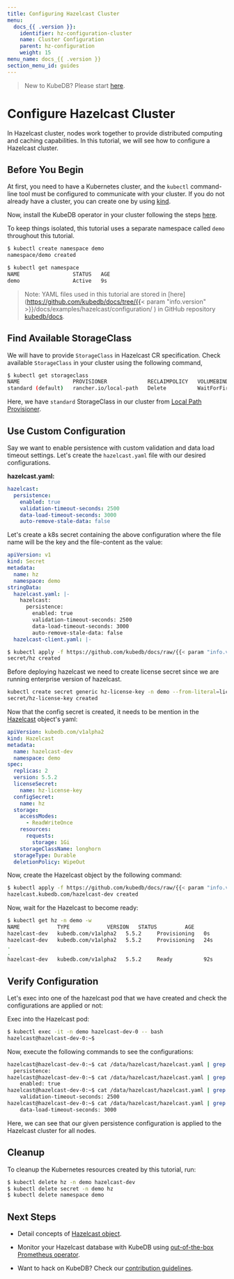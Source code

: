 ```yaml
---
title: Configuring Hazelcast Cluster
menu:
  docs_{{ .version }}:
    identifier: hz-configuration-cluster
    name: Cluster Configuration
    parent: hz-configuration
    weight: 15
menu_name: docs_{{ .version }}
section_menu_id: guides
---
```


> New to KubeDB? Please start [here](/docs/README.md).

# Configure Hazelcast Cluster

In Hazelcast cluster, nodes work together to provide distributed computing and caching capabilities. In this tutorial, we will see how to configure a Hazelcast cluster.

## Before You Begin

At first, you need to have a Kubernetes cluster, and the `kubectl` command-line tool must be configured to communicate with your cluster. If you do not already have a cluster, you can create one by using [kind](https://kind.sigs.k8s.io/docs/user/quick-start/).

Now, install the KubeDB operator in your cluster following the steps [here](/docs/setup/README.md).

To keep things isolated, this tutorial uses a separate namespace called `demo` throughout this tutorial.

```bash
$ kubectl create namespace demo
namespace/demo created

$ kubectl get namespace
NAME                 STATUS   AGE
demo                 Active   9s
```

> Note: YAML files used in this tutorial are stored in [here](https://github.com/kubedb/docs/tree/{{< param "info.version" >}}/docs/examples/hazelcast/configuration/
) in GitHub repository [kubedb/docs](https://github.com/kubedb/docs).

## Find Available StorageClass

We will have to provide `StorageClass` in Hazelcast CR specification. Check available `StorageClass` in your cluster using the following command,

```bash
$ kubectl get storageclass
NAME                 PROVISIONER             RECLAIMPOLICY   VOLUMEBINDINGMODE      ALLOWVOLUMEEXPANSION   AGE
standard (default)   rancher.io/local-path   Delete          WaitForFirstConsumer   false                  1h
```

Here, we have `standard` StorageClass in our cluster from [Local Path Provisioner](https://github.com/rancher/local-path-provisioner).

## Use Custom Configuration

Say we want to enable persistence with custom validation and data load timeout settings. Let's create the `hazelcast.yaml` file with our desired configurations.

**hazelcast.yaml:**

```yaml
hazelcast:
  persistence:
    enabled: true
    validation-timeout-seconds: 2500
    data-load-timeout-seconds: 3000
    auto-remove-stale-data: false
```

Let's create a k8s secret containing the above configuration where the file name will be the key and the file-content as the value:

```yaml
apiVersion: v1
kind: Secret
metadata:
  name: hz
  namespace: demo
stringData:
  hazelcast.yaml: |-
    hazelcast:
      persistence:
        enabled: true
        validation-timeout-seconds: 2500
        data-load-timeout-seconds: 3000
        auto-remove-stale-data: false
  hazelcast-client.yaml: |-
```

```bash
$ kubectl apply -f https://github.com/kubedb/docs/raw/{{< param "info.version" >}}/docs/examples/hazelcast/configuration/configsecret-combine.yaml
secret/hz created
```
Before deploying hazelcast we need to create license secret since we are running enterprise version of hazelcast.

```bash
kubectl create secret generic hz-license-key -n demo --from-literal=licenseKey='your hazelcast license key'
secret/hz-license-key created
```
Now that the config secret is created, it needs to be mention in the [Hazelcast](/docs/guides/hazelcast/concepts/hazelcast.md) object's yaml:

```yaml
apiVersion: kubedb.com/v1alpha2
kind: Hazelcast
metadata:
  name: hazelcast-dev
  namespace: demo
spec:
  replicas: 2
  version: 5.5.2
  licenseSecret:
    name: hz-license-key
  configSecret:
    name: hz
  storage:
    accessModes:
      - ReadWriteOnce
    resources:
      requests:
        storage: 1Gi
    storageClassName: longhorn
  storageType: Durable
  deletionPolicy: WipeOut
```

Now, create the Hazelcast object by the following command:

```bash
$ kubectl apply -f https://github.com/kubedb/docs/raw/{{< param "info.version" >}}/docs/examples/hazelcast/configuration/hazelcast-config.yaml
hazelcast.kubedb.com/hazelcast-dev created
```

Now, wait for the Hazelcast to become ready:

```bash
$ kubectl get hz -n demo -w
NAME            TYPE            VERSION   STATUS         AGE
hazelcast-dev   kubedb.com/v1alpha2   5.5.2     Provisioning   0s
hazelcast-dev   kubedb.com/v1alpha2   5.5.2     Provisioning   24s
.
.
hazelcast-dev   kubedb.com/v1alpha2   5.5.2     Ready          92s
```

## Verify Configuration

Let's exec into one of the hazelcast pod that we have created and check the configurations are applied or not:

Exec into the Hazelcast pod:

```bash
$ kubectl exec -it -n demo hazelcast-dev-0 -- bash
hazelcast@hazelcast-dev-0:~$ 
```

Now, execute the following commands to see the configurations:
```bash
hazelcast@hazelcast-dev-0:~$ cat /data/hazelcast/hazelcast.yaml | grep persistence
  persistence:
hazelcast@hazelcast-dev-0:~$ cat /data/hazelcast/hazelcast.yaml | grep enabled
    enabled: true
hazelcast@hazelcast-dev-0:~$ cat /data/hazelcast/hazelcast.yaml | grep validation-timeout-seconds
    validation-timeout-seconds: 2500
hazelcast@hazelcast-dev-0:~$ cat /data/hazelcast/hazelcast.yaml | grep data-load-timeout-seconds
    data-load-timeout-seconds: 3000
```
Here, we can see that our given persistence configuration is applied to the Hazelcast cluster for all nodes.

## Cleanup

To cleanup the Kubernetes resources created by this tutorial, run:

```bash
$ kubectl delete hz -n demo hazelcast-dev 
$ kubectl delete secret -n demo hz 
$ kubectl delete namespace demo
```

## Next Steps

- Detail concepts of [Hazelcast object](/docs/guides/hazelcast/concepts/hazelcast.md).
- Monitor your Hazelcast database with KubeDB using [out-of-the-box Prometheus operator](/docs/guides/hazelcast/monitoring/prometheus-operator.md).

- Want to hack on KubeDB? Check our [contribution guidelines](/docs/CONTRIBUTING.md).
